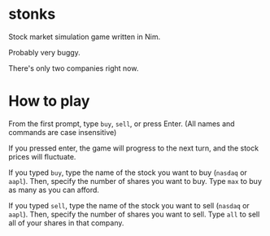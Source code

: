 # stonks
Stock market simulation game written in Nim.

Probably very buggy.

There's only two companies right now.

# How to play
From the first prompt, type `buy`, `sell`, or press Enter. (All names and commands are case insensitive)

If you pressed enter, the game will progress to the next turn, and the stock prices will fluctuate.

If you typed `buy`, type the name of the stock you want to buy (`nasdaq` or `aapl`). Then, specify the number of shares you want to buy. Type `max` to buy as many as you can afford.

If you typed `sell`, type the name of the stock you want to sell (`nasdaq` or `aapl`). Then, specify the number of shares you want to sell. Type `all` to sell all of your shares in that company.
